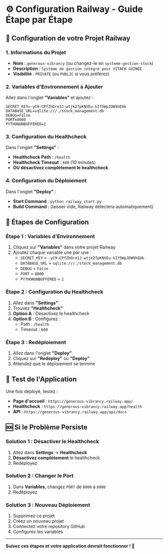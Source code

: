 # ⚙️ Configuration Railway - Guide Étape par Étape

## 🎯 Configuration de votre Projet Railway

### **1. Informations du Projet**
- **Nom** : `generous-vibrancy` (ou changez-le en `systeme-gestion-stock`)
- **Description** : `Système de gestion intégré pour VITACH GUINÉE`
- **Visibilité** : `PRIVATE` (ou `PUBLIC` si vous préférez)

### **2. Variables d'Environnement à Ajouter**

Allez dans l'onglet **"Variables"** et ajoutez :

```
SECRET_KEY=-yC9-CPfZhOre1J-wtjk27pKNVEu-kIf5WpJDW9hEHk
DATABASE_URL=sqlite:///./stock_management.db
DEBUG=False
PORT=8000
PYTHONUNBUFFERED=1
```

### **3. Configuration du Healthcheck**

Dans l'onglet **"Settings"** :
- **Healthcheck Path** : `/health`
- **Healthcheck Timeout** : `600` (10 minutes)
- **OU désactivez complètement le healthcheck**

### **4. Configuration du Déploiement**

Dans l'onglet **"Deploy"** :
- **Start Command** : `python railway_start.py`
- **Build Command** : (laisser vide, Railway détectera automatiquement)

## 🔧 Étapes de Configuration

### **Étape 1 : Variables d'Environnement**
1. Cliquez sur **"Variables"** dans votre projet Railway
2. Ajoutez chaque variable une par une :
   - `SECRET_KEY` = `-yC9-CPfZhOre1J-wtjk27pKNVEu-kIf5WpJDW9hEHk`
   - `DATABASE_URL` = `sqlite:///./stock_management.db`
   - `DEBUG` = `False`
   - `PORT` = `8000`
   - `PYTHONUNBUFFERED` = `1`

### **Étape 2 : Configuration du Healthcheck**
1. Allez dans **"Settings"**
2. Trouvez **"Healthcheck"**
3. **Option A** : Désactivez le healthcheck
4. **Option B** : Configurez :
   - Path : `/health`
   - Timeout : `600`

### **Étape 3 : Redéploiement**
1. Allez dans l'onglet **"Deploy"**
2. Cliquez sur **"Redeploy"** ou **"Deploy"**
3. Attendez que le déploiement se termine

## 🧪 Test de l'Application

Une fois déployé, testez :
- **Page d'accueil** : `https://generous-vibrancy.railway.app/`
- **Healthcheck** : `https://generous-vibrancy.railway.app/health`
- **API** : `https://generous-vibrancy.railway.app/api/docs`

## 🆘 Si le Problème Persiste

### **Solution 1 : Désactiver le Healthcheck**
1. Allez dans **Settings** → **Healthcheck**
2. **Désactivez complètement** le healthcheck
3. Redéployez

### **Solution 2 : Changer le Port**
1. Dans **Variables**, changez `PORT` de `8000` à `8080`
2. Redéployez

### **Solution 3 : Nouveau Déploiement**
1. Supprimez ce projet
2. Créez un nouveau projet
3. Connectez votre repository GitHub
4. Configurez les variables

---

**Suivez ces étapes et votre application devrait fonctionner ! 🚀**
